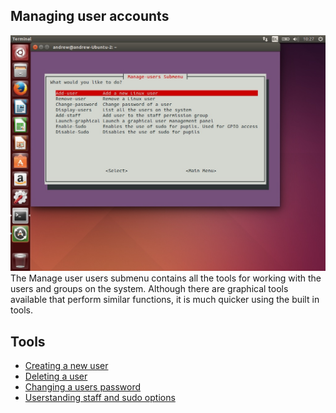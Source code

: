 Managing user accounts
----------------------
![](../images/manage-users-menu.jpeg)
The Manage user users submenu contains all the tools for working with the users and groups on the system.
Although there are graphical tools available that perform similar functions, it is much quicker using the built
in tools.

Tools
----

- [Creating a new user](creating-users.md)
- [Deleting a user](deleting-users.md)  
- [Changing a users password](change-password.md)  
- [Userstanding staff and sudo options](staff-sudo.md)  
